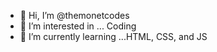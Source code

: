 - 👋 Hi, I’m @themonetcodes
- 👀 I’m interested in ... Coding
- 🌱 I’m currently learning ...HTML, CSS, and JS


<!---
themonetcodes/themonetcodes is a ✨ special ✨ repository because its `README.md` (this file) appears on your GitHub profile.
You can click the Preview link to take a look at your changes.
--->
